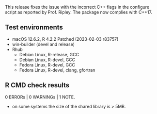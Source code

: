 This release fixes the issue with the incorrect C++ flags in the configure script as reported by Prof. Ripley.
The package now complies with C++17.

## Test environments

* macOS 12.6.2, R 4.2.2 Patched (2023-02-03 r83757)
* win-builder (devel and release)
* Rhub
  * Debian Linux, R-release, GCC
  * Debian Linux, R-devel, GCC
  * Fedora Linux, R-devel, GCC
  * Fedora Linux, R-devel, clang, gfortran

## R CMD check results

0 ERRORs | 0 WARNINGs | 1 NOTE.

* on some systems the size of the shared library is > 5MB.

